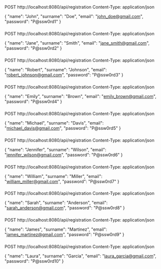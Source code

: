 POST http://localhost:8080/api/registration
Content-Type: application/json

{ "name": "John", "surname": "Doe", "email": "john_doe@gmail.com", "password": "P@ssw0rd1" }
###

POST http://localhost:8080/api/registration
Content-Type: application/json

{ "name": "Jane", "surname": "Smith", "email": "jane_smith@gmail.com", "password": "P@ssw0rd2" }
###

POST http://localhost:8080/api/registration
Content-Type: application/json

{ "name": "Robert", "surname": "Johnson", "email": "robert_johnson@gmail.com", "password": "P@ssw0rd3" }
###

POST http://localhost:8080/api/registration
Content-Type: application/json

{ "name": "Emily", "surname": "Brown", "email": "emily_brown@gmail.com", "password": "P@ssw0rd4" }
###

POST http://localhost:8080/api/registration
Content-Type: application/json

{ "name": "Michael", "surname": "Davis", "email": "michael_davis@gmail.com", "password": "P@ssw0rd5" }
###

POST http://localhost:8080/api/registration
Content-Type: application/json

{ "name": "Jennifer", "surname": "Wilson", "email": "jennifer_wilson@gmail.com", "password": "P@ssw0rd6" }
###

POST http://localhost:8080/api/registration
Content-Type: application/json

{ "name": "William", "surname": "Miller", "email": "william_miller@gmail.com", "password": "P@ssw0rd7" }
###

POST http://localhost:8080/api/registration
Content-Type: application/json

{ "name": "Sarah", "surname": "Anderson", "email": "sarah_anderson@gmail.com", "password": "P@ssw0rd8" }
###

POST http://localhost:8080/api/registration
Content-Type: application/json

{ "name": "James", "surname": "Martinez", "email": "james_martinez@gmail.com", "password": "P@ssw0rd9" }
###

POST http://localhost:8080/api/registration
Content-Type: application/json

{ "name": "Laura", "surname": "Garcia", "email": "laura_garcia@gmail.com", "password": "P@ssw0rd10" }
###
